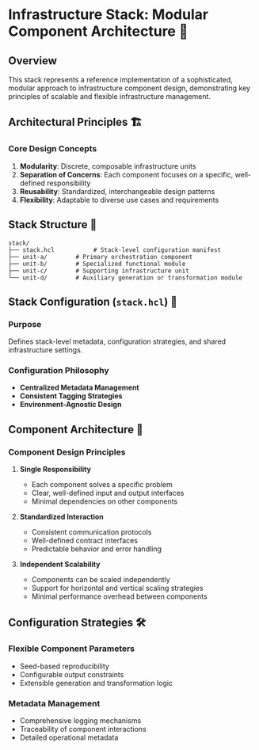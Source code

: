 # Infrastructure Stack: Modular Component Architecture 🧩

## Overview

This stack represents a reference implementation of a sophisticated, modular approach to infrastructure component design, demonstrating key principles of scalable and flexible infrastructure management.

## Architectural Principles 🏗️

### Core Design Concepts

1. **Modularity**: Discrete, composable infrastructure units
2. **Separation of Concerns**: Each component focuses on a specific, well-defined responsibility
3. **Reusability**: Standardized, interchangeable design patterns
4. **Flexibility**: Adaptable to diverse use cases and requirements

## Stack Structure 📂

```
stack/
├── stack.hcl           # Stack-level configuration manifest
├── unit-a/        # Primary orchestration component
├── unit-b/        # Specialized functional module
├── unit-c/        # Supporting infrastructure unit
└── unit-d/        # Auxiliary generation or transformation module
```

## Stack Configuration (`stack.hcl`) 🔧

### Purpose

Defines stack-level metadata, configuration strategies, and shared infrastructure settings.

### Configuration Philosophy

- **Centralized Metadata Management**
- **Consistent Tagging Strategies**
- **Environment-Agnostic Design**

## Component Architecture 🤖

### Component Design Principles

1. **Single Responsibility**

   - Each component solves a specific problem
   - Clear, well-defined input and output interfaces
   - Minimal dependencies on other components

2. **Standardized Interaction**

   - Consistent communication protocols
   - Well-defined contract interfaces
   - Predictable behavior and error handling

3. **Independent Scalability**
   - Components can be scaled independently
   - Support for horizontal and vertical scaling strategies
   - Minimal performance overhead between components

## Configuration Strategies 🛠️

### Flexible Component Parameters

- Seed-based reproducibility
- Configurable output constraints
- Extensible generation and transformation logic

### Metadata Management

- Comprehensive logging mechanisms
- Traceability of component interactions
- Detailed operational metadata
